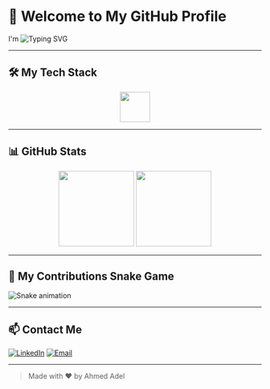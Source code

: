# 👋 Welcome to My GitHub Profile

I'm <span align="center">
  <img src="https://readme-typing-svg.demolab.com?font=Fira+Code&pause=1000&color=F79E0F&center=true&width=435&lines=Ahmed+Adel+Coder;Full+Stack+Web+Developer;Loves+TypeScript+%26+Next.js" alt="Typing SVG" />
</span>

---

## 🛠️ My Tech Stack

<div align="center">
  <img src="https://skillicons.dev/icons?i=ts,nextjs,tailwind,storybook,graphql,go,rust,nestjs,py,aws,cpp,js,java" height="60" />
</div>

---

## 📊 GitHub Stats

<div align="center">
  <img src="https://streak-stats.demolab.com?user=AhmedAdelCoder&theme=dracula&hide_border=false&border_radius=5" height="150" />
  <img src="https://github-profile-trophy.vercel.app/?username=AhmedAdelCoder&theme=dracula&no-frame=false&no-bg=false&margin-w=8&margin-h=8" height="150" />
</div>

---

## 🐍 My Contributions Snake Game

![Snake animation](https://raw.githubusercontent.com/AhmedAdelCoder/snksnake-game/main/output/github-snake.svg)

---

## 📫 Contact Me

[![LinkedIn](https://img.shields.io/static/v1?message=LinkedIn&logo=linkedin&label=&color=0077B5&logoColor=white&style=for-the-badge)](https://www.linkedin.com/in/ahmed-adel-90b369276)
[![Email](https://img.shields.io/static/v1?message=Email&logo=gmail&label=&color=EA4335&logoColor=white&style=for-the-badge)](mailto:aa22200622@gmail.com)

---

> Made with ❤️ by Ahmed Adel
